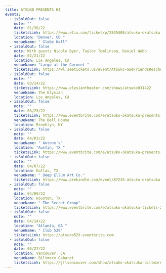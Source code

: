 ```yaml
---
title: ATSUKO PRESENTS HI
events:
  - isSoldOut: false
    note: ""
    date: 01/30/22
    ticketsLink: https://www.etix.com/ticket/p/2845406/atsuko-okatsuka-denver-globe-hall
    location: "Denver, CO "
    venueName: " Globe Hall"
  - isSoldOut: false
    note: With guests Nicole Byer, Taylor Tomlinson, Daniel Webb
    date: 02/21/22
    location: Los Angeles, CA
    venueName: "Largo at the Coronet "
    ticketsLink: https://wl.seetickets.us/event/Atsuko-andFriendsRescheduledfrom113/458284?afflky=LargoAtTheCoronet
  - isSoldOut: false
    note: ""
    date: 03/14/22
    ticketsLink: https://www.elysiantheater.com/shows/atsuko031422
    venueName: The Elysian
    location: Los Angeles, CA
  - isSoldOut: false
    note: ""
    date: 03/25/22
    ticketsLink: https://www.eventbrite.com/e/atsuko-okatsuka-presents-hi-tickets-267064054777
    venueName: The Bell House
    location: Brooklyn, NY
  - isSoldOut: false
    note: ""
    date: 04/03/22
    venueName: " Antone's"
    location: "Austin, TX "
    ticketsLink: https://www.eventbrite.com/e/atsuko-okatsuka-presents-hi-tickets-203388379117
  - isSoldOut: false
    note: ""
    date: 04/07/22
    location: Dallas, TX
    venueName: " Deep Ellum Art Co."
    ticketsLink: https://www.prekindle.com/event/87235-atsuko-okatsuka-dallas
  - isSoldOut: false
    note: ""
    date: 04/09/22
    location: Houston, TX
    venueName: " The Secret Group"
    ticketsLink: https://www.eventbrite.com/e/atsuko-okatsuka-tickets-210038188877
  - isSoldOut: false
    note: ""
    date: 04/14/22
    location: "Atlanta, GA "
    venueName: " Club 529"
    ticketsLink: https://atsuko529.eventbrite.com
  - isSoldOut: false
    note: ""
    date: 05/27/22
    location: Vancouver, CA
    venueName: Biltmore Cabaret
    ticketsLink: https://jflvancouver.com/show/atsuko-okatsuka-biltmore/
---
```

